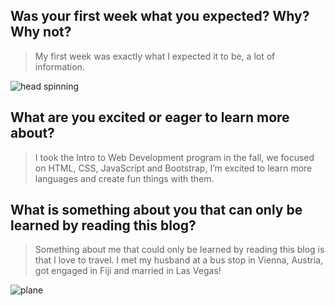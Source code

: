 ## Was your first week what you expected? Why? Why not?

>My first week was exactly what I expected it to be, a lot of information.

![head spinning](https://user-images.githubusercontent.com/123384146/214874699-d452706d-e21e-4046-9b21-07fc007d98ae.jpeg)


## What are you excited or eager to learn more about?

>I took the Intro to Web Development program in the fall, we focused on HTML, CSS, JavaScript and Bootstrap, I’m excited to learn more languages and create fun things with them. 

## What is something about you that can only be learned by reading this blog?

>Something about me that could only be learned by reading this blog is that I love to travel.  I met my husband at a bus stop in Vienna, Austria, got engaged in Fiji and married in Las Vegas! 

![plane](https://user-images.githubusercontent.com/123384146/214874113-1c47d2fe-ec40-41bb-b655-aca49cdad76f.jpeg)

